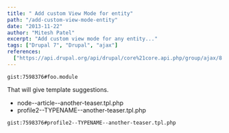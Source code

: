 ```yaml
---
title: " Add custom View Mode for entity"
path: "/add-custom-view-mode-entity"
date: "2013-11-22"
author: "Mitesh Patel"
excerpt: "Add custom view mode for any entity..."
tags: ["Drupal 7", "Drupal", "ajax"]
references:
  ["https://api.drupal.org/api/drupal/core%21core.api.php/group/ajax/8.5.x"]
---
```


`gist:7598376#foo.module`

That will give template suggestions.
- node--article--another-teaser.tpl.php
- profile2--TYPENAME--another-teaser.tpl.php

`gist:7598376#profile2--TYPENAME--another-teaser.tpl.php`
